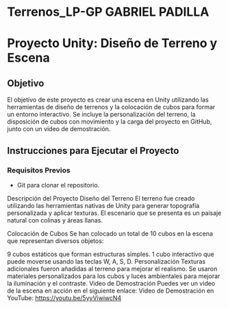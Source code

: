 # Terrenos_LP-GP  GABRIEL PADILLA 
# Proyecto Unity: Diseño de Terreno y Escena

## Objetivo
El objetivo de este proyecto es crear una escena en Unity utilizando las herramientas de diseño de terrenos y la colocación de cubos para formar un entorno interactivo. Se incluye la personalización del terreno, la disposición de cubos con movimiento y la carga del proyecto en GitHub, junto con un video de demostración.

## Instrucciones para Ejecutar el Proyecto

### Requisitos Previos
- Git para clonar el repositorio.
  
Descripción del Proyecto
Diseño del Terreno
El terreno fue creado utilizando las herramientas nativas de Unity para generar topografía personalizada y aplicar texturas. El escenario que se presenta es un paisaje natural con colinas y áreas llanas.

Colocación de Cubos
Se han colocado un total de 10 cubos en la escena que representan diversos objetos:

9 cubos estáticos que forman estructuras simples.
1 cubo interactivo que puede moverse usando las teclas W, A, S, D.
Personalización
Texturas adicionales fueron añadidas al terreno para mejorar el realismo.
Se usaron materiales personalizados para los cubos y luces ambientales para mejorar la iluminación y el contraste.
Video de Demostración
Puedes ver un video de la escena en acción en el siguiente enlace:
Video de Demostración en YouTube: https://youtu.be/5yyViwiwcN4
